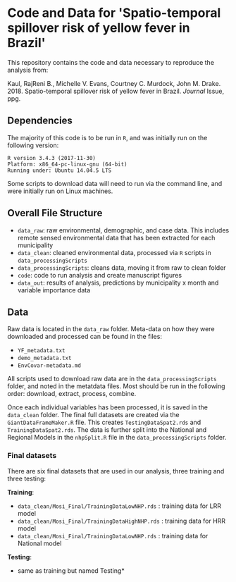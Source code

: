 # Code and Data for 'Spatio-temporal spillover risk of yellow fever in Brazil'

This repository contains the code and data necessary to reproduce the analysis from:

Kaul, RajReni B., Michelle V. Evans, Courtney C. Murdock, John M. Drake. 2018. Spatio-temporal spillover risk of yellow fever in Brazil. *Journal* Issue, ppg.

## Dependencies

The majority of this code is to be run in `R`, and was initially run on the following version:

    R version 3.4.3 (2017-11-30)
    Platform: x86_64-pc-linux-gnu (64-bit)
    Running under: Ubuntu 14.04.5 LTS

Some scripts to download data will need to run via the command line, and were initially run on Linux machines.

## Overall File Structure

- `data_raw`: raw environmental, demographic, and case data. This includes remote sensed environmental data that has been extracted for each municipality
- `data_clean`: cleaned environmental data, processed via `R` scripts in `data_processingScripts`
- `data_processingScripts`: cleans data, moving it from raw to clean folder
- `code`: code to run analysis and create manuscript figures
- `data_out`: results of analysis, predictions by municipality x month and variable importance data

## Data

Raw data is located in the `data_raw` folder. Meta-data on how they were downloaded and processed can be found in the files:

- `YF_metadata.txt`
- `demo_metadata.txt`
- `EnvCovar-metadata.md`

All scripts used to download raw data are in the `data_processingScripts` folder, and noted in the metatdata files. Most should be run in the following order: download, extract, process, combine.

Once each individual variables has been processed, it is saved in the `data_clean` folder. The final full datasets are created via the `GiantDataFrameMaker.R` file. This creates `TestingDataSpat2.rds` and `TrainingDataSpat2.rds`. The data is further split into the National and Regional Models in the `nhpSplit.R` file in the `data_processingScripts` folder.

### Final datasets

There are six final datasets that are used in our analysis, three training and three testing:

**Training**:

- `data_clean/Mosi_Final/TrainingDataLowNHP.rds` : training data for LRR model
- `data_clean/Mosi_Final/TrainingDataHighNHP.rds` : training data for HRR model
- `data_clean/Mosi_Final/TrainingDataLowNHP.rds` : training data for National model

**Testing**:
- same as training but named Testing*
